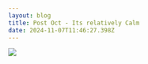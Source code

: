```yaml
---
layout: blog
title: Post Oct - Its relatively Calm
date: 2024-11-07T11:46:27.398Z
---
```

![](https://www.shutterstock.com/image-vector/handdrawn-lettering-quotes-keep-calm-stay-749625346)